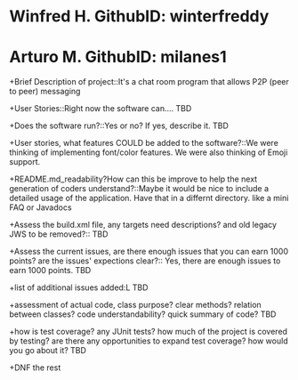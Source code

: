 # Winfred H.   GithubID: winterfreddy
# Arturo M.    GithubID: milanes1

+Brief Description of project::It's a chat room program that allows P2P (peer to peer) messaging

+User Stories::Right now the software can.... TBD

+Does the software run?::Yes or no? If yes, describe it. TBD

+User stories, what features COULD be added to the software?::We were thinking of implementing font/color features. We were also thinking of Emoji support.

+README.md_readability?How can this be improve to help the next generation of coders understand?::Maybe it would be nice to include a detailed usage of the application. Have that in a differnt directory. like a mini FAQ or Javadocs

+Assess the build.xml file, any targets need descriptions? and old legacy JWS to be removed?:: TBD

+Assess the current issues, are there enough issues that you can earn 1000 points? are the issues' expections clear?:: Yes, there are enough issues to earn 1000 points. TBD

+list of additional issues added:L TBD

+assessment of actual code, class purpose? clear methods? relation between classes? code understandability? quick summary of code? TBD

+how is test coverage? any JUnit tests? how much of the project is covered by testing? are there any opportunities to expand test coverage? how would you go about it? TBD

+DNF the rest